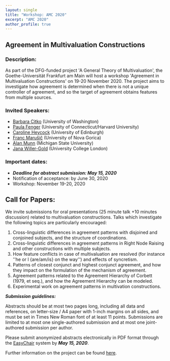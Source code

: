 ```yaml
---
layout: single
title: "Workshop: AMC 2020"
excerpt: "AMC 2020"
author_profile: true
---
```


## Agreement in Multivaluation Constructions

### Description:

As part of the DFG-funded project 'A General Theory of Multivaluation', the Goethe-Universität Frankfurt am Main will host a workshop 'Agreement in Multivaluation Constructions' on 19-20 November 2020. The project aims to investigate how agreement is determined when there is not a unique controller of agreement, and so the target of agreement obtains features from multiple sources.

### Invited Speakers:
- [Barbara Citko](http://faculty.washington.edu/bcitko/) (University of Washington)
- [Paula Fenger](https://sites.google.com/view/paulafenger) (University of Connecticut/Harvard University)
- [Caroline Heycock](http://www.lel.ed.ac.uk/~heycock/) (University of Edinburgh)
- [Franc Marušič](http://www.ung.si/~fmarusic/pub/index.html) (University of Nova Gorica)
- [Alan Munn](https://msu.edu/~amunn/) (Michigan State University)
- [Jana Willer-Gold](https://sites.google.com/site/willergoldjana/) (University College London)

### Important dates:

- ***Deadline for abstract submission: May 15, 2020***
- Notification of acceptance: by June 30, 2020
- Workshop: November 19-20, 2020

## Call for Papers:

We invite submissions for oral presentations (25 minute talk +10 minutes
discussion) related to multivaluation constructions. Talks which investigate
the following topics are particularly encouraged:
1. Cross-linguistic differences in agreement patterns with disjoined and
conjoined subjects, and the structure of coordinations.
2. Cross-linguistic differences in agreement patterns in Right Node Raising
and other constructions with multiple subjects.
3. How feature conflicts in case of multivaluation are resolved (for instance
''he or I {are/am/is} on the way'') and effects of syncretism.
4. Patterns of closest conjunct and highest conjunct agreement, and how they
impact on the formulation of the mechanism of agreement.
5. Agreement patterns related to the Agreement Hierarchy of Corbett (1979, et
seq.), and how the Agreement Hierarchy can be modeled.
6. Experimental work on agreement patterns in multivation constructions.

 ***Submission guidelines:***

Abstracts should be at most two pages long, including all data and references,
on letter-size / A4 paper with 1-inch margins on all sides, and must be set in
Times New Roman font of at least 11 points. Submissions are limited to at most
one single-authored submission and at most one joint-authored submission per
author.

Please submit anonymized abstracts electronically in PDF format through the
[EasyChair](https://easychair.org/conferences/?conf=amc2020) system by ***May 15, 2020***.

Further information on the project can be found [here](https://pwsmith.github.io/multivaluation).
